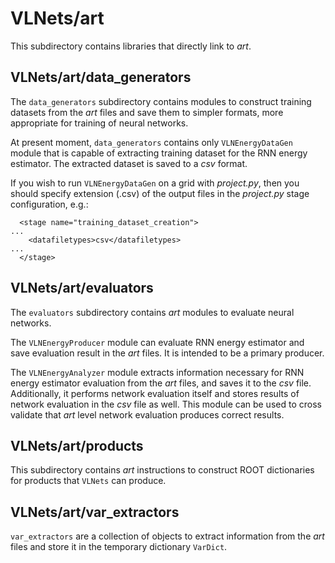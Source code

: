 # VLNets/art

This subdirectory contains libraries that directly link to _art_.


## VLNets/art/data_generators

The `data_generators` subdirectory contains modules to construct training
datasets from the _art_ files and save them to simpler formats, more
appropriate for training of neural networks.

At present moment, `data_generators` contains only `VLNEnergyDataGen` module
that is capable of extracting training dataset for the RNN energy estimator.
The extracted dataset is saved to a _csv_ format.

If you wish to run `VLNEnergyDataGen` on a grid with _project.py_, then you
should specify extension (.csv) of the output files in the _project.py_ stage
configuration,
e.g.:
```
  <stage name="training_dataset_creation">
...
    <datafiletypes>csv</datafiletypes>
...
  </stage>
```


## VLNets/art/evaluators

The `evaluators` subdirectory contains _art_ modules to evaluate neural
networks.

The `VLNEnergyProducer` module can evaluate RNN  energy estimator and save
evaluation result in the _art_ files. It is intended to be a primary producer.

The `VLNEnergyAnalyzer` module extracts information necessary for RNN energy
estimator evaluation from the _art_ files, and saves it to the _csv_ file.
Additionally, it performs network evaluation itself and stores results of
network evaluation in the _csv_ file as well. This module can be used to
cross validate that _art_ level network evaluation produces correct results.


## VLNets/art/products

This subdirectory contains _art_ instructions to construct ROOT dictionaries
for products that `VLNets` can produce.


## VLNets/art/var_extractors

`var_extractors` are a collection of objects to extract information from
the _art_ files and store it in the temporary dictionary `VarDict`.

